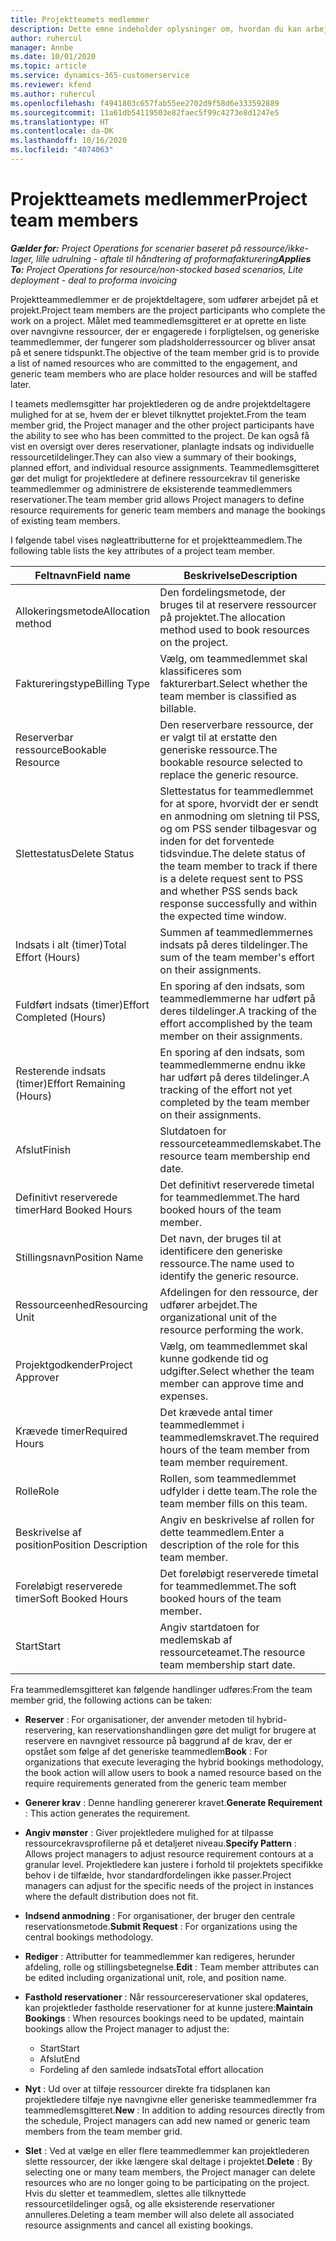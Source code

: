 ```yaml
---
title: Projektteamets medlemmer
description: Dette emne indeholder oplysninger om, hvordan du kan arbejde med oplysninger om teammedlemmer, attributter og planlægning.
author: ruhercul
manager: Annbe
ms.date: 10/01/2020
ms.topic: article
ms.service: dynamics-365-customerservice
ms.reviewer: kfend
ms.author: ruhercul
ms.openlocfilehash: f4941803c657fab55ee2702d9f58d6e333592889
ms.sourcegitcommit: 11a61db54119503e82faec5f99c4273e8d1247e5
ms.translationtype: HT
ms.contentlocale: da-DK
ms.lasthandoff: 10/16/2020
ms.locfileid: "4074063"
---
```

# <a name="project-team-members"></a><span data-ttu-id="cb7dc-103">Projektteamets medlemmer</span><span class="sxs-lookup"><span data-stu-id="cb7dc-103">Project team members</span></span>

<span data-ttu-id="cb7dc-104">_**Gælder for:** Project Operations for scenarier baseret på ressource/ikke-lager, lille udrulning - aftale til håndtering af proformafakturering_</span><span class="sxs-lookup"><span data-stu-id="cb7dc-104">_**Applies To:** Project Operations for resource/non-stocked based scenarios, Lite deployment - deal to proforma invoicing_</span></span>

<span data-ttu-id="cb7dc-105">Projektteammedlemmer er de projektdeltagere, som udfører arbejdet på et projekt.</span><span class="sxs-lookup"><span data-stu-id="cb7dc-105">Project team members are the project participants who complete the work on a project.</span></span> <span data-ttu-id="cb7dc-106">Målet med teammedlemsgitteret er at oprette en liste over navngivne ressourcer, der er engagerede i forpligtelsen, og generiske teammedlemmer, der fungerer som pladsholderressourcer og bliver ansat på et senere tidspunkt.</span><span class="sxs-lookup"><span data-stu-id="cb7dc-106">The objective of the team member grid is to provide a list of named resources who are committed to the engagement, and generic team members who are place holder resources and will be staffed later.</span></span>

<span data-ttu-id="cb7dc-107">I teamets medlemsgitter har projektlederen og de andre projektdeltagere mulighed for at se, hvem der er blevet tilknyttet projektet.</span><span class="sxs-lookup"><span data-stu-id="cb7dc-107">From the team member grid, the Project manager and the other project participants have the ability to see who has been committed to the project.</span></span> <span data-ttu-id="cb7dc-108">De kan også få vist en oversigt over deres reservationer, planlagte indsats og individuelle ressourcetildelinger.</span><span class="sxs-lookup"><span data-stu-id="cb7dc-108">They can also view a summary of their bookings, planned effort, and individual resource assignments.</span></span> <span data-ttu-id="cb7dc-109">Teammedlemsgitteret gør det muligt for projektledere at definere ressourcekrav til generiske teammedlemmer og administrere de eksisterende teammedlemmers reservationer.</span><span class="sxs-lookup"><span data-stu-id="cb7dc-109">The team member grid allows Project managers to define resource requirements for generic team members and manage the bookings of existing team members.</span></span>

<span data-ttu-id="cb7dc-110">I følgende tabel vises nøgleattributterne for et projektteammedlem.</span><span class="sxs-lookup"><span data-stu-id="cb7dc-110">The following table lists the key attributes of a project team member.</span></span>

| <span data-ttu-id="cb7dc-111">Feltnavn</span><span class="sxs-lookup"><span data-stu-id="cb7dc-111">Field name</span></span>          | <span data-ttu-id="cb7dc-112">Beskrivelse</span><span class="sxs-lookup"><span data-stu-id="cb7dc-112">Description</span></span>                                                                                                                                                                  |
|--------------------------|-----------------------------------------------------------------------------------------------------------------------------------------------------------------------------------|
| <span data-ttu-id="cb7dc-113">Allokeringsmetode</span><span class="sxs-lookup"><span data-stu-id="cb7dc-113">Allocation method</span></span>        | <span data-ttu-id="cb7dc-114">Den fordelingsmetode, der bruges til at reservere ressourcer på projektet.</span><span class="sxs-lookup"><span data-stu-id="cb7dc-114">The allocation method used to book resources on the project.</span></span>                                                                         |
| <span data-ttu-id="cb7dc-115">Faktureringstype</span><span class="sxs-lookup"><span data-stu-id="cb7dc-115">Billing Type</span></span>             | <span data-ttu-id="cb7dc-116">Vælg, om teammedlemmet skal klassificeres som fakturerbart.</span><span class="sxs-lookup"><span data-stu-id="cb7dc-116">Select whether the team member is classified as billable.</span></span>                                                                                                                                       |
| <span data-ttu-id="cb7dc-117">Reserverbar ressource</span><span class="sxs-lookup"><span data-stu-id="cb7dc-117">Bookable Resource</span></span>        | <span data-ttu-id="cb7dc-118">Den reserverbare ressource, der er valgt til at erstatte den generiske ressource.</span><span class="sxs-lookup"><span data-stu-id="cb7dc-118">The bookable resource selected to replace the generic resource.</span></span>                                                                                                                   |
| <span data-ttu-id="cb7dc-119">Slettestatus</span><span class="sxs-lookup"><span data-stu-id="cb7dc-119">Delete Status</span></span>            | <span data-ttu-id="cb7dc-120">Slettestatus for teammedlemmet for at spore, hvorvidt der er sendt en anmodning om sletning til PSS, og om PSS sender tilbagesvar og inden for det forventede tidsvindue.</span><span class="sxs-lookup"><span data-stu-id="cb7dc-120">The delete status of the team member to track if there is a delete request sent to PSS and whether PSS sends back response successfully and within the expected time window.</span></span> |
| <span data-ttu-id="cb7dc-121">Indsats i alt (timer)</span><span class="sxs-lookup"><span data-stu-id="cb7dc-121">Total Effort (Hours)</span></span>     | <span data-ttu-id="cb7dc-122">Summen af teammedlemmernes indsats på deres tildelinger.</span><span class="sxs-lookup"><span data-stu-id="cb7dc-122">The sum of the team member's effort on their assignments.</span></span>                                                                                                                         |
| <span data-ttu-id="cb7dc-123">Fuldført indsats (timer)</span><span class="sxs-lookup"><span data-stu-id="cb7dc-123">Effort Completed (Hours)</span></span> | <span data-ttu-id="cb7dc-124">En sporing af den indsats, som teammedlemmerne har udført på deres tildelinger.</span><span class="sxs-lookup"><span data-stu-id="cb7dc-124">A tracking of the effort accomplished by the team member on their assignments.</span></span>                                                                                           |
| <span data-ttu-id="cb7dc-125">Resterende indsats (timer)</span><span class="sxs-lookup"><span data-stu-id="cb7dc-125">Effort Remaining (Hours)</span></span> | <span data-ttu-id="cb7dc-126">En sporing af den indsats, som teammedlemmerne endnu ikke har udført på deres tildelinger.</span><span class="sxs-lookup"><span data-stu-id="cb7dc-126">A tracking of the effort not yet completed by the team member on their assignments.</span></span>                                                                                    |
| <span data-ttu-id="cb7dc-127">Afslut</span><span class="sxs-lookup"><span data-stu-id="cb7dc-127">Finish</span></span>                   | <span data-ttu-id="cb7dc-128">Slutdatoen for ressourceteammedlemskabet.</span><span class="sxs-lookup"><span data-stu-id="cb7dc-128">The resource team membership end date.</span></span>                                                                                                                                            |
| <span data-ttu-id="cb7dc-129">Definitivt reserverede timer</span><span class="sxs-lookup"><span data-stu-id="cb7dc-129">Hard Booked Hours</span></span>        | <span data-ttu-id="cb7dc-130">Det definitivt reserverede timetal for teammedlemmet.</span><span class="sxs-lookup"><span data-stu-id="cb7dc-130">The hard booked hours of the team member.</span></span>                                                                                                                                                                |
| <span data-ttu-id="cb7dc-131">Stillingsnavn</span><span class="sxs-lookup"><span data-stu-id="cb7dc-131">Position Name</span></span>            | <span data-ttu-id="cb7dc-132">Det navn, der bruges til at identificere den generiske ressource.</span><span class="sxs-lookup"><span data-stu-id="cb7dc-132">The name used to identify the generic resource.</span></span>                                                                                                                                   |
| <span data-ttu-id="cb7dc-133">Ressourceenhed</span><span class="sxs-lookup"><span data-stu-id="cb7dc-133">Resourcing Unit</span></span>          | <span data-ttu-id="cb7dc-134">Afdelingen for den ressource, der udfører arbejdet.</span><span class="sxs-lookup"><span data-stu-id="cb7dc-134">The organizational unit of the resource performing the work.</span></span>                                                                                                                      |
| <span data-ttu-id="cb7dc-135">Projektgodkender</span><span class="sxs-lookup"><span data-stu-id="cb7dc-135">Project Approver</span></span>         | <span data-ttu-id="cb7dc-136">Vælg, om teammedlemmet skal kunne godkende tid og udgifter.</span><span class="sxs-lookup"><span data-stu-id="cb7dc-136">Select whether the team member can approve time and expenses.</span></span>                                                                                                                     |
| <span data-ttu-id="cb7dc-137">Krævede timer</span><span class="sxs-lookup"><span data-stu-id="cb7dc-137">Required Hours</span></span>           | <span data-ttu-id="cb7dc-138">Det krævede antal timer teammedlemmet i teammedlemskravet.</span><span class="sxs-lookup"><span data-stu-id="cb7dc-138">The required hours of the team member from team member requirement.</span></span>                                                                                                                       |
| <span data-ttu-id="cb7dc-139">Rolle</span><span class="sxs-lookup"><span data-stu-id="cb7dc-139">Role</span></span>                     | <span data-ttu-id="cb7dc-140">Rollen, som teammedlemmet udfylder i dette team.</span><span class="sxs-lookup"><span data-stu-id="cb7dc-140">The role the team member fills on this team.</span></span>                                                                                                                                |
| <span data-ttu-id="cb7dc-141">Beskrivelse af position</span><span class="sxs-lookup"><span data-stu-id="cb7dc-141">Position Description</span></span>     | <span data-ttu-id="cb7dc-142">Angiv en beskrivelse af rollen for dette teammedlem.</span><span class="sxs-lookup"><span data-stu-id="cb7dc-142">Enter a description of the role for this team member.</span></span>                                                                                                                             |
| <span data-ttu-id="cb7dc-143">Foreløbigt reserverede timer</span><span class="sxs-lookup"><span data-stu-id="cb7dc-143">Soft Booked Hours</span></span>        | <span data-ttu-id="cb7dc-144">Det foreløbigt reserverede timetal for teammedlemmet.</span><span class="sxs-lookup"><span data-stu-id="cb7dc-144">The soft booked hours of the team member.</span></span>                                                                                                                                                                 |
| <span data-ttu-id="cb7dc-145">Start</span><span class="sxs-lookup"><span data-stu-id="cb7dc-145">Start</span></span>                    | <span data-ttu-id="cb7dc-146">Angiv startdatoen for medlemskab af ressourceteamet.</span><span class="sxs-lookup"><span data-stu-id="cb7dc-146">The resource team membership start date.</span></span>                                                                                                                                          |

<span data-ttu-id="cb7dc-147">Fra teammedlemsgitteret kan følgende handlinger udføres:</span><span class="sxs-lookup"><span data-stu-id="cb7dc-147">From the team member grid, the following actions can be taken:</span></span>

- <span data-ttu-id="cb7dc-148">**Reserver** : For organisationer, der anvender metoden til hybrid-reservering, kan reservationshandlingen gøre det muligt for brugere at reservere en navngivet ressource på baggrund af de krav, der er opstået som følge af det generiske teammedlem</span><span class="sxs-lookup"><span data-stu-id="cb7dc-148">**Book** : For organizations that execute leveraging the hybrid bookings methodology, the book action will allow users to book a named resource based on the require requirements generated from the generic team member</span></span>
- <span data-ttu-id="cb7dc-149">**Generer krav** : Denne handling genererer kravet.</span><span class="sxs-lookup"><span data-stu-id="cb7dc-149">**Generate Requirement** : This action generates the requirement.</span></span>
- <span data-ttu-id="cb7dc-150">**Angiv mønster** : Giver projektledere mulighed for at tilpasse ressourcekravsprofilerne på et detaljeret niveau.</span><span class="sxs-lookup"><span data-stu-id="cb7dc-150">**Specify Pattern** : Allows project managers to adjust resource requirement contours at a granular level.</span></span> <span data-ttu-id="cb7dc-151">Projektledere kan justere i forhold til projektets specifikke behov i de tilfælde, hvor standardfordelingen ikke passer.</span><span class="sxs-lookup"><span data-stu-id="cb7dc-151">Project managers can adjust for the specific needs of the project in instances where the default distribution does not fit.</span></span>
- <span data-ttu-id="cb7dc-152">**Indsend anmodning** : For organisationer, der bruger den centrale reservationsmetode.</span><span class="sxs-lookup"><span data-stu-id="cb7dc-152">**Submit Request** : For organizations using the central bookings methodology.</span></span>
- <span data-ttu-id="cb7dc-153">**Rediger** : Attributter for teammedlemmer kan redigeres, herunder afdeling, rolle og stillingsbetegnelse.</span><span class="sxs-lookup"><span data-stu-id="cb7dc-153">**Edit** : Team member attributes can be edited including organizational unit, role, and position name.</span></span>
- <span data-ttu-id="cb7dc-154">**Fasthold reservationer** : Når ressourcereservationer skal opdateres, kan projektleder fastholde reservationer for at kunne justere:</span><span class="sxs-lookup"><span data-stu-id="cb7dc-154">**Maintain Bookings** : When resources bookings need to be updated, maintain bookings allow the Project manager to adjust the:</span></span>

    - <span data-ttu-id="cb7dc-155">Start</span><span class="sxs-lookup"><span data-stu-id="cb7dc-155">Start</span></span>
    - <span data-ttu-id="cb7dc-156">Afslut</span><span class="sxs-lookup"><span data-stu-id="cb7dc-156">End</span></span>
    - <span data-ttu-id="cb7dc-157">Fordeling af den samlede indsats</span><span class="sxs-lookup"><span data-stu-id="cb7dc-157">Total effort allocation</span></span>

- <span data-ttu-id="cb7dc-158">**Nyt** : Ud over at tilføje ressourcer direkte fra tidsplanen kan projektledere tilføje nye navngivne eller generiske teammedlemmer fra teammedlemsgitteret.</span><span class="sxs-lookup"><span data-stu-id="cb7dc-158">**New** : In addition to adding resources directly from the schedule, Project managers can add new named or generic team members from the team member grid.</span></span>
- <span data-ttu-id="cb7dc-159">**Slet** : Ved at vælge en eller flere teammedlemmer kan projektlederen slette ressourcer, der ikke længere skal deltage i projektet.</span><span class="sxs-lookup"><span data-stu-id="cb7dc-159">**Delete** : By selecting one or many team members, the Project manager can delete resources who are no longer going to be participating on the project.</span></span> <span data-ttu-id="cb7dc-160">Hvis du sletter et teammedlem, slettes alle tilknyttede ressourcetildelinger også, og alle eksisterende reservationer annulleres.</span><span class="sxs-lookup"><span data-stu-id="cb7dc-160">Deleting a team member will also delete all associated resource assignments and  cancel all existing bookings.</span></span>
